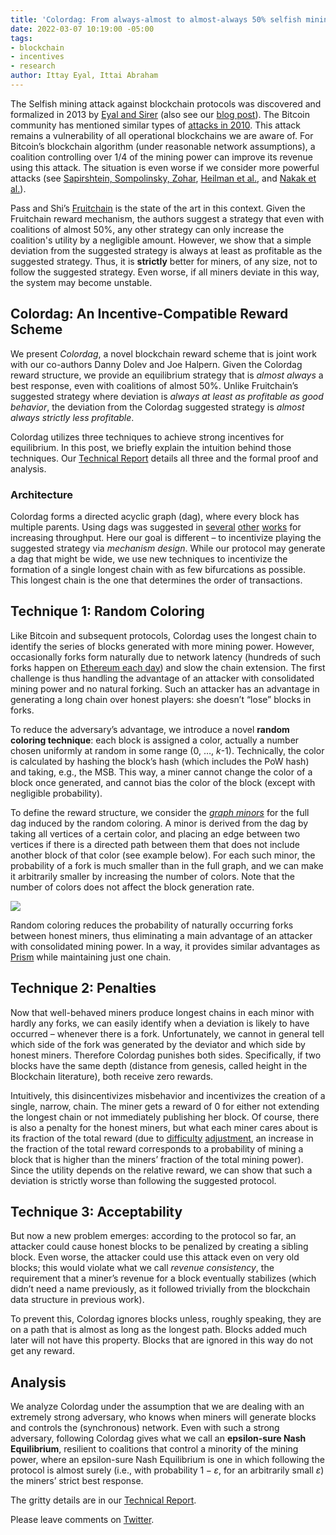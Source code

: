 ```yaml
---
title: 'Colordag: From always-almost to almost-always 50% selfish mining resilience'
date: 2022-03-07 10:19:00 -05:00
tags:
- blockchain
- incentives
- research
author: Ittay Eyal, Ittai Abraham
---
```


The Selfish mining attack against blockchain protocols was discovered and formalized in 2013 by [Eyal and Sirer](https://webee.technion.ac.il/people/ittay/publications/btcProcFC.pdf) (also see our [blog post](https://decentralizedthoughts.github.io/2020-02-26-selfish-mining/)). The Bitcoin community has mentioned similar types of [attacks in 2010](https://bitcointalk.org/index.php?topic=2227.msg30083#msg30083). This attack remains a vulnerability of all operational blockchains we are aware of. For Bitcoin’s blockchain algorithm (under reasonable network assumptions), a coalition controlling over 1/4 of the mining power can improve its revenue using this attack. The situation is even worse if we consider more powerful attacks (see [Sapirshtein, Sompolinsky, Zohar](https://arxiv.org/pdf/1507.06183.pdf), [Heilman et al.](https://www.usenix.org/system/files/conference/usenixsecurity15/sec15-paper-heilman.pdf), and [Nakak et al.](http://citeseerx.ist.psu.edu/viewdoc/download?doi=10.1.1.712.5613&rep=rep1&type=pdf)).

Pass and Shi’s [Fruitchain](https://dl.acm.org/doi/abs/10.1145/3087801.3087809) is the state of the art in this context. Given the Fruitchain reward mechanism, the authors suggest a strategy that even with coalitions of almost 50%, any other strategy can only increase the coalition's utility by a negligible amount.  However, we show that a simple deviation from the suggested strategy is always at least as profitable as the suggested strategy. Thus, it is **strictly** better for miners, of any size, not to follow the suggested strategy. Even worse, if all miners deviate in this way, the system may become unstable. 

## Colordag: An Incentive-Compatible Reward Scheme
We present *Colordag*, a novel blockchain reward scheme that is joint work with our co-authors Danny Dolev and Joe Halpern. Given the Colordag reward structure, we provide an equilibrium strategy that is *almost always* a best response, even with coalitions of almost 50%. Unlike Fruitchain’s suggested strategy where deviation is *always at least as profitable as good behavior*, the deviation from the Colordag suggested strategy is *almost always strictly less profitable*. 

Colordag utilizes three techniques to achieve strong incentives for equilibrium. In this post, we briefly explain the intuition behind those techniques. Our [Technical Report](https://eprint.iacr.org/2022/308) details all three and the formal proof and analysis. 

### Architecture 

Colordag forms a directed acyclic graph (dag), where every block has multiple parents. Using dags was suggested in [several](https://allquantor.at/blockchainbib/pdf/lewenberg2015inclusive.pdf) [other](https://dl.acm.org/doi/pdf/10.1145/3479722.3480990) [works](https://dl.acm.org/doi/pdf/10.1145/3319535.3363213) for increasing throughput. Here our goal is different – to incentivize playing the suggested strategy via *mechanism design*. While our protocol may generate a dag that might be wide, we use new techniques to incentivize the formation of a single longest chain with as few bifurcations as possible. This longest chain is the one that determines the order of transactions. 

## Technique 1: Random Coloring 

Like Bitcoin and subsequent protocols, Colordag uses the longest chain to identify the series of blocks generated with more mining power. However, occasionally forks form naturally due to network latency (hundreds of such forks happen on [Ethereum each day](https://etherscan.io/chart/uncles)) and slow the chain extension. The first challenge is thus handling the advantage of an attacker with consolidated mining power and no natural forking. Such an attacker has an advantage in generating a long chain over honest players: she doesn’t “lose” blocks in forks. 

To reduce the adversary’s advantage, we introduce a novel **random coloring technique**: each block is assigned a color, actually a number chosen uniformly at random in some range (0, …, *k*-1). Technically, the color is calculated by hashing the block’s hash (which includes the PoW hash) and taking, e.g., the MSB. This way, a miner cannot change the color of a block once generated, and cannot bias the color of the block (except with negligible probability). 

To define the reward structure, we consider the *[graph minors](https://en.wikipedia.org/wiki/Graph_minor)* for the full dag induced by the random  coloring. A minor is derived from the dag by taking all vertices of a certain color, and placing an edge between two vertices if there is a directed path between them that does not include another block of that color (see example below). For each such minor, the probability of a fork is much smaller than in the full graph, and we can make it arbitrarily smaller by increasing the number of colors. Note that the number of colors does not affect the block generation rate. 

![](https://i.imgur.com/ToR0WSY.png)
 
Random coloring reduces the probability of naturally occurring forks between honest miners, thus eliminating a main advantage of an attacker with consolidated mining power. In a way, it provides similar advantages as [Prism](https://dl.acm.org/doi/pdf/10.1145/3319535.3363213) while maintaining just one chain.

## Technique 2: Penalties 

Now that well-behaved miners produce longest chains in each minor with hardly any forks, we can easily identify when a deviation is likely to have occurred – whenever there is a fork. Unfortunately, we cannot in general tell which side of the fork was generated by the deviator and which side by honest miners. Therefore Colordag punishes both sides. Specifically, if two blocks have the same depth (distance from genesis, called height in the Blockchain literature), both receive zero rewards. 

Intuitively, this disincentivizes misbehavior and incentivizes the creation of a single, narrow, chain. The miner gets a  reward of 0 for either not extending the longest chain or not immediately publishing her block. Of course, there is also a penalty for the honest miners, but what each miner cares about is its fraction of the total reward (due to [difficulty](https://en.bitcoin.it/wiki/Difficulty) [adjustment](https://dlt-repo.net/mining-difficulty-in-ethereum/), an increase in the fraction of the total reward corresponds to a probability of mining a block that is higher than the miners’ fraction of the total mining power). Since the utility depends on the relative reward, we can show that such a deviation is strictly worse than following the suggested protocol. 

## Technique 3: Acceptability 

But now a new problem emerges: according to the protocol so far, an attacker could cause honest blocks to be penalized by creating a sibling block. Even worse, the attacker could use this attack even on very old blocks; this would violate what we call *revenue consistency*, the requirement that a miner’s revenue for a block eventually stabilizes (which didn’t need a name previously, as it followed trivially from the blockchain data structure in previous work). 

To prevent this, Colordag ignores blocks unless, roughly speaking, they are on a path that is almost as long as the longest path.  Blocks added much later will not have this property.  Blocks that are ignored in this way do not get any reward.

## Analysis 

We analyze Colordag under the assumption that we are dealing with an extremely strong adversary, who knows when miners will generate blocks and controls the (synchronous) network. Even with such a strong adversary, following Colordag gives what we call an **epsilon-sure Nash Equilibrium**, resilient to coalitions that control a minority of the mining power, where an epsilon-sure Nash Equilibrium is one in which following the protocol is almost surely (i.e., with probability $1-\varepsilon$, for an arbitrarily small $\varepsilon$) the miners’ strict best response. 

The gritty details are in our [Technical Report](https://eprint.iacr.org/2022/308). 

Please leave comments on [Twitter](https://twitter.com/ittayeyal/status/1500943944384929792?s=20&t=Q-QPZI9PfIXFnLAyqs3ygQ).


